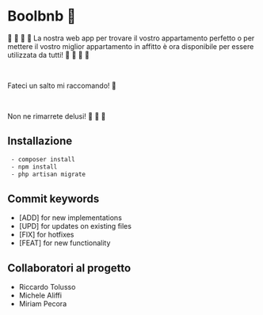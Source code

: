 # Boolbnb :department_store:

:tada: :tada: :tada: :tada: La nostra web app per trovare il vostro appartamento perfetto o per mettere il vostro miglior appartamento in affitto è ora disponibile per essere utilizzata da tutti! :tada: :tada: :tada: :tada:

<br>

Fateci un salto mi raccomando! :department_store:

<br>

Non ne rimarrete delusi! :muscle: :muscle: :muscle:



## Installazione

```bash
 - composer install
 - npm install
 - php artisan migrate
```

## Commit keywords

- [ADD] for new implementations
- [UPD] for updates on existing files
- [FIX] for hotfixes
- [FEAT] for new functionality

## Collaboratori al progetto

- Riccardo Tolusso
- Michele Aliffi
- Miriam Pecora

